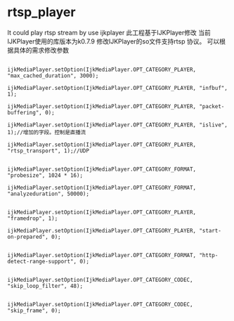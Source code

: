 # rtsp_player
It could play rtsp stream by use ijkplayer
此工程基于IJKPlayer修改
当前IJKPlayer使用的库版本为k0.7.9
修改IJKPlayer的so文件支持rtsp 协议。
可以根据具体的需求修改参数

                    ijkMediaPlayer.setOption(IjkMediaPlayer.OPT_CATEGORY_PLAYER, "max_cached_duration", 3000);
                    ijkMediaPlayer.setOption(IjkMediaPlayer.OPT_CATEGORY_PLAYER, "infbuf", 1);
                    ijkMediaPlayer.setOption(IjkMediaPlayer.OPT_CATEGORY_PLAYER, "packet-buffering", 0);
                    ijkMediaPlayer.setOption(IjkMediaPlayer.OPT_CATEGORY_PLAYER, "islive", 1);//增加的字段。控制是直播流
                    ijkMediaPlayer.setOption(IjkMediaPlayer.OPT_CATEGORY_PLAYER, "rtsp_transport", 1);//UDP

                    ijkMediaPlayer.setOption(IjkMediaPlayer.OPT_CATEGORY_FORMAT, "probesize", 1024 * 16);
                    ijkMediaPlayer.setOption(IjkMediaPlayer.OPT_CATEGORY_FORMAT, "analyzeduration", 50000);
                    
                    ijkMediaPlayer.setOption(IjkMediaPlayer.OPT_CATEGORY_PLAYER, "framedrop", 1);
                    ijkMediaPlayer.setOption(IjkMediaPlayer.OPT_CATEGORY_PLAYER, "start-on-prepared", 0);

                    ijkMediaPlayer.setOption(IjkMediaPlayer.OPT_CATEGORY_FORMAT, "http-detect-range-support", 0);

                    ijkMediaPlayer.setOption(IjkMediaPlayer.OPT_CATEGORY_CODEC, "skip_loop_filter", 48);

                    ijkMediaPlayer.setOption(IjkMediaPlayer.OPT_CATEGORY_CODEC, "skip_frame", 0);

